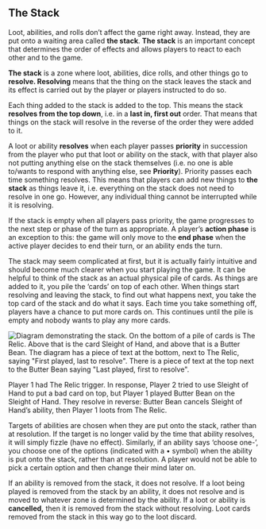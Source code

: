 The Stack
---------

Loot, abilities, and rolls don’t affect the game right away. Instead, they are put onto a waiting area called **the stack**. **The stack** is an important concept that determines the order of effects and allows players to react to each other and to the game.

**The stack** is a zone where loot, abilities, dice rolls, and other things go to **resolve. Resolving** means that the thing on the stack leaves the stack and its effect is carried out by the player or players instructed to do so.

Each thing added to the stack is added to the top. This means the stack **resolves from the top down**, i.e. in a **last in, first out** order. That means that things on the stack will resolve in the reverse of the order they were added to it.

A loot or ability **resolves** when each player passes **priority** in succession from the player who put that loot or ability on the stack, with that player also not putting anything else on the stack themselves (i.e. no one is able to/wants to respond with anything else, see **Priority**). Priority passes each time something resolves. This means that players can add new things to **the stack** as things leave it, i.e. everything on the stack does not need to resolve in one go. However, any individual thing cannot be interrupted while it is resolving.

If the stack is empty when all players pass priority, the game progresses to the next step or phase of the turn as appropriate. A player’s **action phase** is an exception to this: the game will only move to the **end phase** when the active player decides to end their turn, or an ability ends the turn.

The stack may seem complicated at first, but it is actually fairly intuitive and should become much clearer when you start playing the game. It can be helpful to think of the stack as an actual physical pile of cards. As things are added to it, you pile the ‘cards’ on top of each other. When things start resolving and leaving the stack, to find out what happens next, you take the top card of the stack and do what it says. Each time you take something off, players have a chance to put more cards on. This continues until the pile is empty and nobody wants to play any more cards.

![Diagram demonstrating the stack. On the bottom of a pile of cards is The Relic. Above that is the card Sleight of Hand, and above that is a Butter Bean. The diagram has a piece of text at the bottom, next to The Relic, saying "First played, last to resolve". There is a piece of text at the top next to the Butter Bean saying "Last played, first to resolve".](https://foursouls.com/wp-content/uploads/2023/01/Stack-Example-1024x755.png)

Player 1 had The Relic trigger. In response, Player 2 tried to use Sleight of Hand to put a bad card on top, but Player 1 played Butter Bean on the Sleight of Hand. They resolve in reverse: Butter Bean cancels Sleight of Hand’s ability, then Player 1 loots from The Relic.

Targets of abilities are chosen when they are put onto the stack, rather than at resolution. If the target is no longer valid by the time that ability resolves, it will simply fizzle (have no effect). Similarly, if an ability says ‘choose one-’, you choose one of the options (indicated with a • symbol) when the ability is put onto the stack, rather than at resolution. A player would not be able to pick a certain option and then change their mind later on.

If an ability is removed from the stack, it does not resolve. If a loot being played is removed from the stack by an ability, it does not resolve and is moved to whatever zone is determined by the ability. If a loot or ability is **cancelled,** then it is removed from the stack without resolving. Loot cards removed from the stack in this way go to the loot discard.

